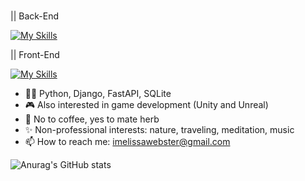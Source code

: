 ### 

|| Back-End <p></p>
[![My Skills](https://skills.thijs.gg/icons?i=python,django,fastapi,sql)](https://skills.thijs.gg) <br>

|| Front-End <p></p>
[![My Skills](https://skills.thijs.gg/icons?i=javascript,bootstrap,react,scss,css,html)](https://skills.thijs.gg) <p></p>

- 👩‍💻 Python, Django, FastAPI, SQLite
- 🎮 Also interested in game development (Unity and Unreal)
- 🌿 No to coffee, yes to mate herb
- ✨ Non-professional interests: nature, traveling, meditation, music 
- 📫 How to reach me: imelissawebster@gmail.com

![Anurag's GitHub stats](https://github-readme-stats.vercel.app/api?username=melissawebster&show_icons=true&theme=prussian)<p></p>


